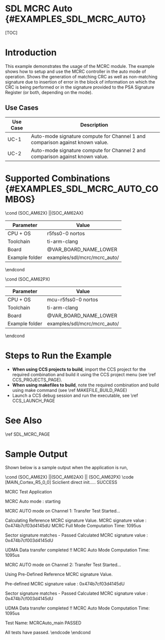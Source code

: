 # SDL MCRC Auto {#EXAMPLES_SDL_MCRC_AUTO}

[TOC]

# Introduction

This example demonstrates the usage of the MCRC module. The example shows how to setup and use the MCRC controller in the auto mode of operation.
Shows the generation of matching CRC as well as non-matching signature due to insertion of error in the block of information on which the CRC
is being performed or in the signature provided to the PSA Signature Register (or both, depending on the mode).

Use Cases
---------

 Use Case | Description
 ---------|------------
 UC-1     | Auto-mode signature compute for Channel 1 and comparison against known value.
 UC-2     | Auto-mode signature compute for Channel 2 and comparison against known value.

# Supported Combinations {#EXAMPLES_SDL_MCRC_AUTO_COMBOS}

\cond (SOC_AM62X) ||(SOC_AM62AX)

 Parameter      | Value
 ---------------|-----------
 CPU + OS       | r5fss0-0 nortos
 Toolchain      | ti-arm-clang
 Board          | @VAR_BOARD_NAME_LOWER
 Example folder | examples/sdl/mcrc/mcrc_auto/

\endcond

\cond (SOC_AM62PX)

 Parameter      | Value
 ---------------|-----------
 CPU + OS       | mcu-r5fss0-0 nortos
 Toolchain      | ti-arm-clang
 Board          | @VAR_BOARD_NAME_LOWER
 Example folder | examples/sdl/mcrc/mcrc_auto/

\endcond

# Steps to Run the Example

- **When using CCS projects to build**, import the CCS project for the required combination
  and build it using the CCS project menu (see \ref CCS_PROJECTS_PAGE).
- **When using makefiles to build**, note the required combination and build using
  make command (see \ref MAKEFILE_BUILD_PAGE)
- Launch a CCS debug session and run the executable, see \ref CCS_LAUNCH_PAGE

# See Also

\ref SDL_MCRC_PAGE

# Sample Output

Shown below is a sample output when the application is run,

\cond (SOC_AM62X) ||(SOC_AM62AX) || (SOC_AM62PX)
\code
[MAIN_Cortex_R5_0_0] Sciclient direct init..... SUCCESS

 MCRC Test Application


MCRC Auto mode : starting


MCRC AUTO mode on Channel 1: Transfer Test Started...

Calculating Reference MCRC signature Value.
 MCRC signature value : 0x474b7cf03d4145dU
MCRC Full Mode Computation Time: 1095us

Sector signature matches - Passed
Calculated MCRC signature value : 0x474b7cf003d4145dU

UDMA Data transfer completed !!
MCRC Auto Mode Computation Time: 1095us

MCRC AUTO mode on Channel 2: Transfer Test Started...

Using Pre-Defined Reference MCRC signature Value.

Pre-defined MCRC signature value : 0x474b7cf03d4145dU

Sector signature matches - Passed
Calculated MCRC signature value : 0x474b7cf003d4145dU

UDMA Data transfer completed !!
MCRC Auto Mode Computation Time: 1095us

Test Name: MCRCAuto_main  PASSED

 All tests have passed.
\endcode
\endcond
